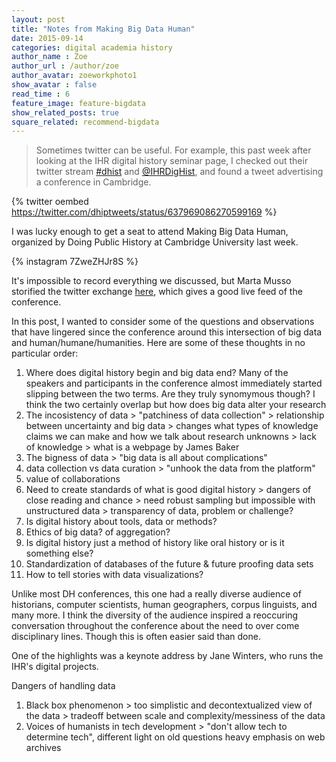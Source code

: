 ```yaml
---
layout: post
title: "Notes from Making Big Data Human"
date: 2015-09-14
categories: digital academia history
author_name : Zoe 
author_url : /author/zoe
author_avatar: zoeworkphoto1
show_avatar : false
read_time : 6
feature_image: feature-bigdata
show_related_posts: true
square_related: recommend-bigdata
---
```

> Sometimes twitter can be useful.
For example, this past week after looking at the IHR digital history seminar page, I checked out their twitter stream [#dhist](https://twitter.com/search?q=%23dhist&src=typd) and [@IHRDigHist](https://twitter.com/IHRDigHist), and found a tweet advertising a conference in Cambridge.

{% twitter oembed https://twitter.com/dhiptweets/status/637969086270599169 %}

I was lucky enough to get a seat to attend Making Big Data Human, organized by Doing Public History at Cambridge University last week. 

{% instagram 7ZweZHJr8S %}

It's impossible to record everything we discussed, but Marta Musso storified the twitter exchange [here](https://instagram.com/p/7ZweZHJr8S/), which gives a good live feed of the conference.

In this post, I wanted to consider some of the questions and observations that have lingered since the conference around this intersection of big data and human/humane/humanities. Here are some of these thoughts in no particular order:

1. Where does digital history begin and big data end? Many of the speakers and participants in the conference almost immediately started slipping between the two terms. Are they truly synomymous though? I think the two certainly overlap but  how does big data alter your research
2. The incosistency of data > "patchiness of data collection" > relationship between uncertainty and big data > changes what types of knowledge claims we can make and how we talk about research unknowns > lack of knowledge > what is a webpage by James Baker
3. The bigness of data > "big data is all about complications"
4. data collection vs data curation > "unhook the data from the platform"
5. value of collaborations
6. Need to create standards of what is good digital history > dangers of close reading and chance > need robust sampling but impossible with unstructured data > transparency of data, problem or challenge?
7. Is digital history about tools, data or methods?
8. Ethics of big data? of aggregation?
9. Is digital history just a method of history like oral history or is it something else?
10. Standardization of databases of the future & future proofing data sets
11. How to tell stories with data visualizations?


Unlike most DH conferences, this one had a really diverse audience of historians, computer scientists, human geographers, corpus linguists, and many more. I think the diversity of the audience inspired a reoccuring conversation throughout the conference about the need to over come disciplinary lines. Though this is often easier said than done.

One of the highlights was a keynote address by Jane Winters, who runs the IHR's digital projects. 

Dangers of handling data
1. Black box phenomenon > too simplistic and decontextualized view of the data > tradeoff between scale and complexity/messiness of the data
2. Voices of humanists in tech development > "don't allow tech to determine tech", different light on old questions 
heavy emphasis on web archives
